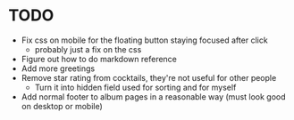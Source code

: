 # TODO

- Fix css on mobile for the floating button staying focused after click
    - probably just a fix on the css
- Figure out how to do markdown reference
- Add more greetings
- Remove star rating from cocktails, they're not useful for other people
    - Turn it into hidden field used for sorting and for myself
- Add normal footer to album pages in a reasonable way (must look good on desktop or mobile)
